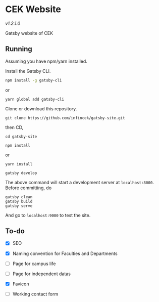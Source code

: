 
# CEK Website
*v1.2.1.0*


Gatsby website of CEK

## Running

Assuming you have npm/yarn installed.

Install the Gatsby CLI.

```bash
npm install -g gatsby-cli
```
or 
```
yarn global add gatsby-cli
```

Clone or download this repository.

```
git clone https://github.com/infincek/gatsby-site.git
```
then CD,
```
cd gatsby-site 
```

```
npm install
```
or 
```
yarn install
```
```
gatsby develop
```

The above command will start a development server at `localhost:8000`.
Before committing, do

```
gatsby clean
gatsby build
gatsby serve
```

And go to `localhost:9000` to test the site.


## To-do

  - [x] SEO
  - [x] Naming convention for Faculties and Departments
  - [ ] Page for campus life
  - [ ] Page for independent datas
  - [x] Favicon
  - [ ] Working contact form
 

